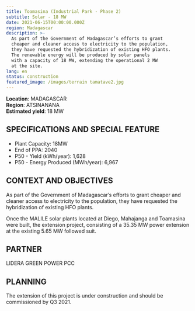 ```yaml
---
title: Toamasina (Industrial Park - Phase 2)
subtitle: Solar - 18 MW
date: 2021-06-15T00:00:00.000Z
region: Madagascar
description: >-
  As part of the Government of Madagascar’s efforts to grant
  cheaper and cleaner access to electricity to the population,
  they have requested the hybridization of existing HFO plants.
  The renewable energy will be produced by solar panels
  with a capacity of 18 MW, extending the operational 2 MW
  at the site.
lang: en
status: construction
featured_image: /images/terrain tamatave2.jpg
---
```

**Location**: MADAGASCAR<br>
**Region**: ATSINANANA<br>
**Estimated yield**: 18 MW<br>

## SPECIFICATIONS AND SPECIAL FEATURE

* Plant Capacity: 18MW
* End of PPA: 2040
* P50 - Yield (kWh/year): 1,628
* P50 - Energy Produced (MWh/year): 6,967

## CONTEXT AND OBJECTIVES

As part of the Government of Madagascar’s efforts to grant cheaper and cleaner access to electricity to the population, they have requested the hybridization of existing HFO plants.

Once the MALILE solar plants located at Diego, Mahajanga and Toamasina were built, the extension project, consisting of a 35.35 MW power extension at the existing 5.65 MW followed suit.

## PARTNER

LIDERA GREEN POWER PCC

## PLANNING

The extension of this project is under construction and should be commissioned by Q3 2021. 

